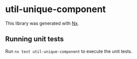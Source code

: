 # util-unique-component

This library was generated with [Nx](https://nx.dev).

## Running unit tests

Run `nx test util-unique-component` to execute the unit tests.
